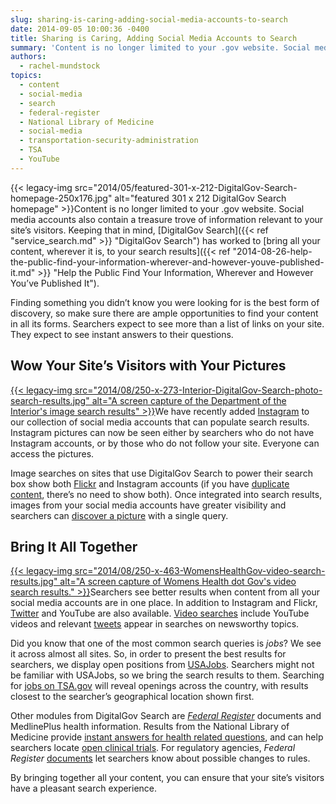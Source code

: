 ```yaml
---
slug: sharing-is-caring-adding-social-media-accounts-to-search
date: 2014-09-05 10:00:36 -0400
title: Sharing is Caring, Adding Social Media Accounts to Search
summary: 'Content is no longer limited to your .gov website. Social media accounts also contain a treasure trove of information relevant to your site’s visitors. Keeping that in mind, DigitalGov Search has worked to bring all your content, wherever it is, to your search results. Finding'
authors:
  - rachel-mundstock
topics:
  - content
  - social-media
  - search
  - federal-register
  - National Library of Medicine
  - social-media
  - transportation-security-administration
  - TSA
  - YouTube
---
```


{{< legacy-img src="2014/05/featured-301-x-212-DigitalGov-Search-homepage-250x176.jpg" alt="featured 301 x 212 DigitalGov Search homepage" >}}Content is no longer limited to your .gov website. Social media accounts also contain a treasure trove of information relevant to your site’s visitors. Keeping that in mind, [DigitalGov Search]({{< ref "service_search.md" >}} "DigitalGov Search") has worked to [bring all your content, wherever it is, to your search results]({{< ref "2014-08-26-help-the-public-find-your-information-wherever-and-however-youve-published-it.md" >}} "Help the Public Find Your Information, Wherever and However You’ve Published It").

Finding something you didn’t know you were looking for is the best form of discovery, so make sure there are ample opportunities to find your content in all its forms. Searchers expect to see more than a list of links on your site. They expect to see instant answers to their questions.

## Wow Your Site’s Visitors with Your Pictures

[{{< legacy-img src="2014/08/250-x-273-Interior-DigitalGov-Search-photo-search-results.jpg" alt="A screen capture of the Department of the Interior's image search results" >}}](https://s3.amazonaws.com/digitalgov/_legacy-img/2014/08/600-x-655-Interior-DigitalGov-Search-photo-search-results.jpg)We have recently added [Instagram](http://instagram.com/) to our collection of social media accounts that can populate search results. Instagram pictures can now be seen either by searchers who do not have Instagram accounts, or by those who do not follow your site. Everyone can access the pictures.

Image searches on sites that use DigitalGov Search to power their search box show both [Flickr](https://www.flickr.com/) and Instagram accounts (if you have [duplicate content](http://search.digitalgov.gov/manual/instagram.html), there’s no need to show both). Once integrated into search results, images from your social media accounts have greater visibility and searchers can [discover a picture](http://search.doi.gov/search/images?affiliate=doi.gov&query=yellowstone) with a single query.

## Bring It All Together

[{{< legacy-img src="2014/08/250-x-463-WomensHealthGov-video-search-results.jpg" alt="A screen capture of Womens Health dot Gov's video search results." >}}](https://s3.amazonaws.com/digitalgov/_legacy-img/2014/08/600-x-1110-WomensHealthGov-video-search-results.jpg)Searchers see better results when content from all your social media accounts are in one place. In addition to Instagram and Flickr, [Twitter](https://twitter.com/DG_Search) and YouTube are also available. [Video searches](http://search.womenshealth.gov/search/news?affiliate=womenshealth&channel=1747&query=nursing&m=true) include YouTube videos and relevant [tweets](http://usasearch.fema.gov/search?affiliate=fema&query=hurricane) appear in searches on newsworthy topics.

Did you know that one of the most common search queries is _jobs_? We see it across almost all sites. So, in order to present the best results for searchers, we display open positions from [USAJobs](https://www.usajobs.gov/). Searchers might not be familiar with USAJobs, so we bring the search results to them. Searching for [jobs on TSA.gov](http://search.usa.gov/search?query=jobs&affiliate=tsa.gov&m=true) will reveal openings across the country, with results closest to the searcher’s geographical location shown first.

Other modules from DigitalGov Search are [_Federal Register_](https://www.federalregister.gov/) documents and MedlinePlus health information. Results from the National Library of Medicine provide [instant answers for health related questions](http://search.usa.gov/search?&affiliate=nc.gov&query=diabetes), and can help searchers locate [open clinical trials](http://search.nih.gov/search?&affiliate=nih&query=clinical+trials). For regulatory agencies, _Federal Register_ [documents](http://search.trade.gov/search?affiliate=trade.gov&query=pasta) let searchers know about possible changes to rules.

By bringing together all your content, you can ensure that your site’s visitors have a pleasant search experience.